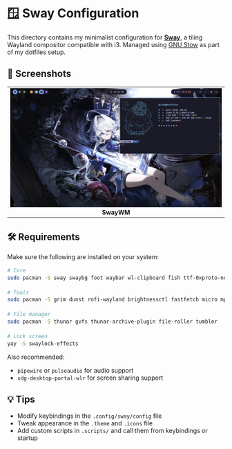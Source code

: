 # 🪟 Sway Configuration

This directory contains my minimalist configuration for **[Sway](https://swaywm.org/)**, a tiling Wayland compositor compatible with i3. Managed using [GNU Stow](https://www.gnu.org/software/stow/) as part of my dotfiles setup.

## 📸 Screenshots

<table>
  <tr>
    <td align="center">
      <img src="./preview.png" alt="Sway Screenshot" />
      <br />
      <strong>SwayWM</strong>
    </td>
  </tr>
</table>

## 🛠 Requirements

Make sure the following are installed on your system:

```bash
# Core
sudo pacman -S sway swaybg foot waybar wl-clipboard fish ttf-0xproto-nerd autotiling cliphist

# Tools
sudo pacman -S grim dunst rofi-wayland brightnessctl fastfetch micro mpv yt-dlp

# File manager
sudo pacman -S thunar gvfs thunar-archive-plugin file-roller tumbler

# Lock screen
yay -S swaylock-effects
```

Also recommended:

- `pipewire` or `pulseaudio` for audio support
- `xdg-desktop-portal-wlr` for screen sharing support

## 💡 Tips

- Modify keybindings in the `.config/sway/config` file
- Tweak appearance in the `.theme` and `.icons` file
- Add custom scripts in `.scripts/` and call them from keybindings or startup
